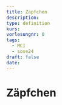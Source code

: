 ```yaml
---
title: Zäpfchen
description: 
type: definition
kurs: 
vorlesungnr: 0
tags:
  - MCI
  - sose24
draft: false
date:
---
```


# Zäpfchen

